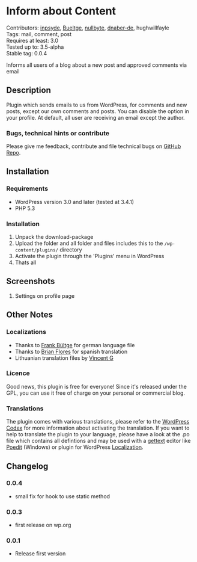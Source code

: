 # Inform about Content
Contributors: [inpsyde](http://inpsyde.com/), [Bueltge](https://github.com/bueltge/), [nullbyte](https://github.com/nullbyte/), [dnaber-de](https://github.com/dnaber-de/), hughwillfayle  
Tags: mail, comment, post  
Requires at least: 3.0  
Tested up to: 3.5-alpha  
Stable tag: 0.0.4

Informs all users of a blog about a new post and approved comments via email

## Description
Plugin which sends emails to us from WordPress, for comments and new posts, except our own comments and posts. You can disable the option in your profile. At default, all user are receiving an email except the author.

### Bugs, technical hints or contribute
Please give me feedback, contribute and file technical bugs on [GitHub Repo](https://github.com/bueltge/Inform-about-Content).


## Installation
### Requirements 
* WordPress version 3.0 and later (tested at 3.4.1)
* PHP 5.3

### Installation
1. Unpack the download-package
1. Upload the folder and all folder and files includes this to the `/wp-content/plugins/` directory
1. Activate the plugin through the 'Plugins' menu in WordPress
1. Thats all


## Screenshots
1. Settings on profile page


## Other Notes
### Localizations
* Thanks to [Frank B&uuml;ltge](http://bueltge.de/ "Frank B&uuml;ltge") for german language file
* Thanks to [Brian Flores](http://www.inmotionhosting.com/) for spanish translation
* Lithuanian translation files by [Vincent G](http://www.host1plus.com)

### Licence
Good news, this plugin is free for everyone! Since it's released under the GPL, you can use it free of charge on your personal or commercial blog.

### Translations
The plugin comes with various translations, please refer to the [WordPress Codex](http://codex.wordpress.org/Installing_WordPress_in_Your_Language "Installing WordPress in Your Language") for more information about activating the translation. If you want to help to translate the plugin to your language, please have a look at the .po file which contains all defintions and may be used with a [gettext](http://www.gnu.org/software/gettext/) editor like [Poedit](http://www.poedit.net/) (Windows) or plugin for WordPress [Localization](http://wordpress.org/extend/plugins/codestyling-localization/).


## Changelog
### 0.0.4
* small fix for hook to use static method

### 0.0.3
* first release on wp.org

### 0.0.1
* Release first version
